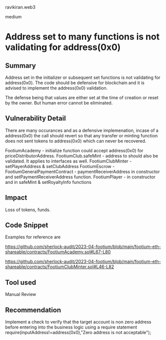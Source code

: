 ravikiran.web3

medium

# Address set to many functions is not validating for address(0x0)

## Summary
Address set in the initializer or subsequent set functions is not validating for address(0x0). The code should be defensive for blockchain and it is advised to implement the address(0x0) validation.

The defense being that values are either set at the time of creation or reset by the owner. But human error cannot be eliminated.

## Vulnerability Detail
There are many occurances and as a defensive implemenation, incase of a address(0x0) the call should revert so that any transfer or minting function does not sent tokens to address(0x0) which can never be recovered.

FootiumAcademy - initialize function could accept address(0x0) for priceDistributorAddress.
FootiumClub.safeMint - address to should also be validated. It applies to interfaces as well.
FootiumClubMinter - setPlayerAddress  & setClubAddress
FootiumEscrow - 
FootiumGeneralPaymentContract - paymentReceiverAddress in constructor and setPaymentReceiverAddress function.
FootiumPlayer - in constructor and in safeMint & setRoyaltyInfo functions

## Impact
Loss of tokens, funds.

## Code Snippet
Examples for reference are

https://github.com/sherlock-audit/2023-04-footium/blob/main/footium-eth-shareable/contracts/FootiumAcademy.sol#L67-L80

https://github.com/sherlock-audit/2023-04-footium/blob/main/footium-eth-shareable/contracts/FootiumClubMinter.sol#L46-L82

## Tool used

Manual Review

## Recommendation
Implement  a check to verify that the target account is non zero address before entering into the business logic using a require statement
require(inputAddress!=address(0x0),"Zero address is not acceptable");

